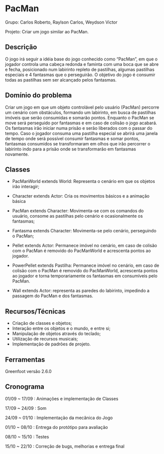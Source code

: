 # PacMan

Grupo: Carlos Roberto, Raylson Carlos, Weydson Victor

Projeto: Criar um jogo similar ao PacMan.

## Descrição

O jogo irá seguir a idéia base do jogo conhecido como “PacMan”, em que o jogador controla uma cabeça redonda e faminta com uma boca que se abre e fecha, posicionado num labirinto repleto de pastilhas, algumas pastilhas especiais e 4 fantasmas que o perseguirão. O objetivo do jogo é consumir todas as pastilhas sem ser alcançado pelos fantasmas.

## Domínio do problema

Criar um jogo em que um objeto controlável pelo usuário (PacMan) percorre um cenário com obstáculos, formando um labirinto, em busca de pastilhas imóveis que serão consumidas e somarão pontos. Enquanto o PacMan se move será perseguido por fantasmas e em caso de colisão o jogo acabará. Os fantasmas irão iniciar numa prisão e serão liberados com o passar do tempo. Caso o jogador consuma uma pastilha especial se abrirá uma janela de tempo onde será possível consumir fantasmas e somar pontos, fantasmas consumidos se transformaram em olhos que irão percorrer o labirinto indo para a prisão onde se transformarão em fantasmas novamente.

## Classes

- PacManWorld extends World: Representa o cenário em que os objetos irão interagir;

- Character extends Actor: Cria os movimentos básicos e a animação básica

- PacMan extends Character: Movimenta-se com os comandos do usuário, consome as pastilhas pelo cenário e ocasionalmente os fantasmas;

- Fantasma extends Character: Movimenta-se pelo cenário, perseguindo o PacMan;

- Pellet extends Actor: Permanece imóvel no cenário, em caso de colisão com o PacMan é removido do PacManWorld e acrescenta pontos ao jogador.

- PowerPellet extends Pastilha: Permanece imóvel no cenário, em caso de colisão com o PacMan é removido do PacManWorld, acrescenta pontos ao jogador e torna temporariamente os fantasmas em consumíveis pelo PacMan.

- Wall extends Actor: representa as paredes do labirinto, impedindo a passagem do PacMan e dos fantasmas.

## Recursos/Técnicas

- Criação de classes e objetos;
- Interação entre os objetos e o mundo, e entre si;
- Manipulação de objetos através do teclado;
- Utilização de recursos musicais;
- Implementação de padrões de projeto.

## Ferramentas

Greenfoot versão 2.6.0

## Cronograma

01/09 ~ 17/09 : Animações e implementação de Classes

17/09 ~ 24/09 : Som

24/09 ~ 01/10 : Implementação da mecânica do Jogo

01/10 ~ 08/10 : Entrega do protótipo para avaliação

08/10 ~ 15/10 : Testes

15/10 ~ 22/10 : Correção de bugs, melhorias e entrega final



